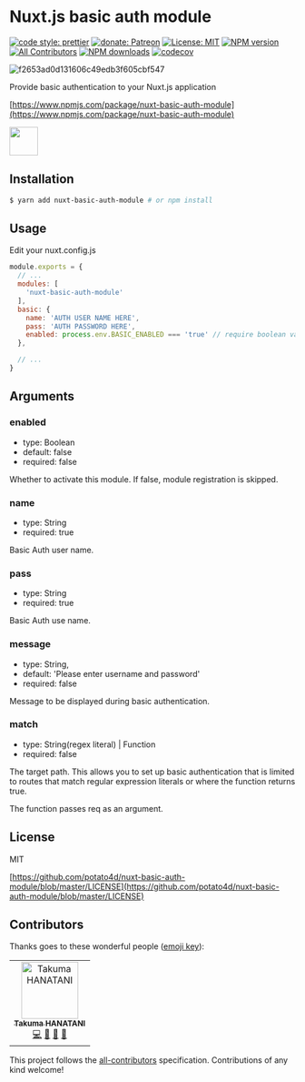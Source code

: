 # Nuxt.js basic auth module

[![code style: prettier](https://img.shields.io/badge/code_style-prettier-ff69b4.svg?style=flat-square)](https://github.com/prettier/prettier)
[![donate: Patreon](https://img.shields.io/badge/donate-patreon-orange.svg?style=flat-square)](https://www.patreon.com/potato4d)
[![License: MIT](https://img.shields.io/badge/License-MIT-blue.svg?style=flat-square)](https://opensource.org/licenses/MIT)
[![NPM version](https://img.shields.io/npm/v/nuxt-basic-auth-module.svg?style=flat-square)](https://npmjs.com/package/nuxt-basic-auth-module)
[![All Contributors](https://img.shields.io/badge/all_contributors-1-orange.svg?style=flat-square)](#contributors)
[![NPM downloads](https://img.shields.io/npm/dm/nuxt-basic-auth-module.svg?style=flat-square)](https://npmjs.com/package/nuxt-basic-auth-module)
[![codecov](https://codecov.io/gh/potato4d/nuxt-basic-auth-module/branch/master/graph/badge.svg)](https://codecov.io/gh/potato4d/nuxt-basic-auth-module)

![f2653ad0d131606c49edb3f605cbf547](https://user-images.githubusercontent.com/6993514/46481007-5af6b000-c82d-11e8-99b7-4cae88c22796.gif)

Provide basic authentication to your Nuxt.js application

[https://www.npmjs.com/package/nuxt-basic-auth-module](https://www.npmjs.com/package/nuxt-basic-auth-module)

<a href="https://patreon.com/potato4d">
  <img src="https://c5.patreon.com/external/logo/become_a_patron_button@2x.png" height="50">
</a>

## Installation

```bash
$ yarn add nuxt-basic-auth-module # or npm install
```

## Usage

Edit your nuxt.config.js

```js
module.exports = {
  // ...
  modules: [
    'nuxt-basic-auth-module'
  ],
  basic: {
    name: 'AUTH USER NAME HERE',
    pass: 'AUTH PASSWORD HERE',
    enabled: process.env.BASIC_ENABLED === 'true' // require boolean value(nullable)
  },

  // ...
}
```

## Arguments

### enabled

- type: Boolean
- default: false
- required: false

Whether to activate this module.
If false, module registration is skipped.

### name

- type: String
- required: true

Basic Auth user name.

### pass

- type: String
- required: true

Basic Auth use name.

### message

- type: String,
- default: 'Please enter username and password'
- required: false

Message to be displayed during basic authentication.

### match

- type: String(regex literal) | Function
- required: false

The target path.
This allows you to set up basic authentication that is limited to routes that match regular expression literals or where the function returns true.

The function passes req as an argument.

## License

MIT

[https://github.com/potato4d/nuxt-basic-auth-module/blob/master/LICENSE](https://github.com/potato4d/nuxt-basic-auth-module/blob/master/LICENSE)

## Contributors

Thanks goes to these wonderful people ([emoji key](https://allcontributors.org/docs/en/emoji-key)):

<!-- ALL-CONTRIBUTORS-LIST:START - Do not remove or modify this section -->
<!-- prettier-ignore -->
<table><tr><td align="center"><a href="https://potato4d.me"><img src="https://avatars0.githubusercontent.com/u/6993514?v=4" width="100px;" alt="Takuma HANATANI"/><br /><sub><b>Takuma HANATANI</b></sub></a><br /><a href="https://github.com/potato4d/nuxt-basic-auth-module/commits?author=potato4d" title="Code">💻</a> <a href="#maintenance-potato4d" title="Maintenance">🚧</a> <a href="https://github.com/potato4d/nuxt-basic-auth-module/commits?author=potato4d" title="Documentation">📖</a> <a href="https://github.com/potato4d/nuxt-basic-auth-module/issues?q=author%3Apotato4d" title="Bug reports">🐛</a></td></tr></table>

<!-- ALL-CONTRIBUTORS-LIST:END -->

This project follows the [all-contributors](https://github.com/all-contributors/all-contributors) specification. Contributions of any kind welcome!
